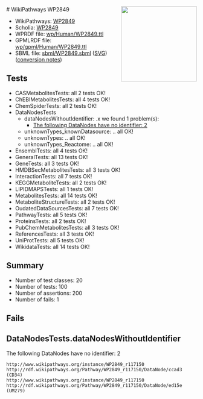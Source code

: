 <img style="float: right; width: 200px" src="../logo.png" />
# WikiPathways WP2849

* WikiPathways: [WP2849](https://identifiers.org/wikipathways:WP2849)
* Scholia: [WP2849](https://scholia.toolforge.org/wikipathways/WP2849)
* WPRDF file: [wp/Human/WP2849.ttl](../wp/Human/WP2849.ttl)
* GPMLRDF file: [wp/gpml/Human/WP2849.ttl](../wp/gpml/Human/WP2849.ttl)
* SBML file: [sbml/WP2849.sbml](../sbml/WP2849.sbml) ([SVG](../sbml/WP2849.svg)) ([conversion notes](../sbml/WP2849.txt))

## Tests
* CASMetabolitesTests: all 2 tests OK!
* ChEBIMetabolitesTests: all 4 tests OK!
* ChemSpiderTests: all 2 tests OK!
* DataNodesTests
    * dataNodesWithoutIdentifier: .x we found 1 problem(s):
        * [The following DataNodes have no identifier: 2](#d2d32fa1)
    * unknownTypes_knownDatasource: .. all OK!
    * unknownTypes: .. all OK!
    * unknownTypes_Reactome: .. all OK!
* EnsemblTests: all 4 tests OK!
* GeneralTests: all 13 tests OK!
* GeneTests: all 3 tests OK!
* HMDBSecMetabolitesTests: all 3 tests OK!
* InteractionTests: all 7 tests OK!
* KEGGMetaboliteTests: all 2 tests OK!
* LIPIDMAPSTests: all 1 tests OK!
* MetabolitesTests: all 14 tests OK!
* MetaboliteStructureTests: all 2 tests OK!
* OudatedDataSourcesTests: all 7 tests OK!
* PathwayTests: all 5 tests OK!
* ProteinsTests: all 2 tests OK!
* PubChemMetabolitesTests: all 3 tests OK!
* ReferencesTests: all 3 tests OK!
* UniProtTests: all 5 tests OK!
* WikidataTests: all 14 tests OK!


## Summary

* Number of test classes: 20
* Number of tests: 100
* Number of assertions: 200
* Number of fails: 1

## Fails

<a name="d2d32fa1" />

## DataNodesTests.dataNodesWithoutIdentifier

The following DataNodes have no identifier: 2
```
http://www.wikipathways.org/instance/WP2849_r117150 http://rdf.wikipathways.org/Pathway/WP2849_r117150/DataNode/ccad3 (CD34)
http://www.wikipathways.org/instance/WP2849_r117150 http://rdf.wikipathways.org/Pathway/WP2849_r117150/DataNode/ed15e (UM279)
```

